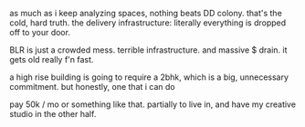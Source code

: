 as much as i keep analyzing spaces, nothing beats DD colony. that's the cold, hard truth. the delivery infrastructure: literally everything is dropped off to your door. 

BLR is just a crowded mess. terrible infrastructure. and massive $ drain. it gets old really f'n fast.

a high rise building is going to require a 2bhk, which is a big, unnecessary commitment. but honestly, one that i can do

pay 50k / mo or something like that. partially to live in, and have my creative studio in the other half.

